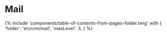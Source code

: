 # Mail

{% include 'components/table-of-contents-from-pages-folder.twig' with {
  'folder': 'en/crm/mail',
  'maxLevel': 3,
} %}
